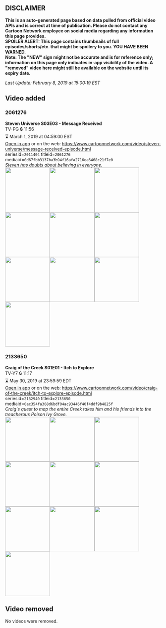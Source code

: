 ## DISCLAIMER
**This is an auto-generated page based on data pulled from official video APIs and is correct at time of publication. Please do not contact any Cartoon Network employee on social media regarding any information this page provides.**  
**SPOILER ALERT: This page contains thumbnails of full episodes/shorts/etc. that might be spoilery to you. YOU HAVE BEEN WARNED.**  
**Note: The "NEW" sign might not be accurate and is for reference only; information on this page only indicates in-app visibility of the video. A "removed" video here might still be available on the website until its expiry date.**  

_Last Update: February 8, 2019 at 15:00:19 EST_
## Video added
### 2061276
**Steven Universe S03E03 - Message Received**  
TV-PG 🔒 11:56  
⌛ March 1, 2019 at 04:59:00 EST  
[Open in app](https://tinyurl.com/ybx7mjjj) or on the web: https://www.cartoonnetwork.com/video/steven-universe/message-received-episode.html  
seriesid=`2011404` titleid=`2061276` mediaid=`0d67fbb3137ba3b94f16afa2716ea6468c21f7e0`  
_Steven has doubts about believing in everyone._  
<a href="https://s3.amazonaws.com/cartoonorchestrator/2061276_001_1280x720.jpg"><img src="https://s3.amazonaws.com/cartoonorchestrator/2061276_001_640x360.jpg" height="144px" /></a><a href="https://s3.amazonaws.com/cartoonorchestrator/2061276_002_1280x720.jpg"><img src="https://s3.amazonaws.com/cartoonorchestrator/2061276_002_640x360.jpg" height="144px" /></a><a href="https://s3.amazonaws.com/cartoonorchestrator/2061276_003_1280x720.jpg"><img src="https://s3.amazonaws.com/cartoonorchestrator/2061276_003_640x360.jpg" height="144px" /></a><a href="https://s3.amazonaws.com/cartoonorchestrator/2061276_004_1280x720.jpg"><img src="https://s3.amazonaws.com/cartoonorchestrator/2061276_004_640x360.jpg" height="144px" /></a><a href="https://s3.amazonaws.com/cartoonorchestrator/2061276_005_1280x720.jpg"><img src="https://s3.amazonaws.com/cartoonorchestrator/2061276_005_640x360.jpg" height="144px" /></a><a href="https://s3.amazonaws.com/cartoonorchestrator/2061276_006_1280x720.jpg"><img src="https://s3.amazonaws.com/cartoonorchestrator/2061276_006_640x360.jpg" height="144px" /></a><a href="https://s3.amazonaws.com/cartoonorchestrator/2061276_007_1280x720.jpg"><img src="https://s3.amazonaws.com/cartoonorchestrator/2061276_007_640x360.jpg" height="144px" /></a><a href="https://s3.amazonaws.com/cartoonorchestrator/2061276_008_1280x720.jpg"><img src="https://s3.amazonaws.com/cartoonorchestrator/2061276_008_640x360.jpg" height="144px" /></a><a href="https://s3.amazonaws.com/cartoonorchestrator/2061276_009_1280x720.jpg"><img src="https://s3.amazonaws.com/cartoonorchestrator/2061276_009_640x360.jpg" height="144px" /></a><a href="https://s3.amazonaws.com/cartoonorchestrator/2061276_010_1280x720.jpg"><img src="https://s3.amazonaws.com/cartoonorchestrator/2061276_010_640x360.jpg" height="144px" /></a>
### 2133650
**Craig of the Creek S01E01 - Itch to Explore**  
TV-Y7 🔒 11:17  
⌛ May 30, 2019 at 23:59:59 EDT  
[Open in app](https://tinyurl.com/yb3eoyyb) or on the web: https://www.cartoonnetwork.com/video/craig-of-the-creek/itch-to-explore-episode.html  
seriesid=`2132940` titleid=`2133650` mediaid=`0ac354fa368d6bdf04ac93446f40f4ddf9b4825f`  
_Craig's quest to map the entire Creek takes him and his friends into the treacherous Poison Ivy Grove._  
<a href="https://s3.amazonaws.com/cartoonorchestrator/2133650_001_1280x720.jpg"><img src="https://s3.amazonaws.com/cartoonorchestrator/2133650_001_640x360.jpg" height="144px" /></a><a href="https://s3.amazonaws.com/cartoonorchestrator/2133650_002_1280x720.jpg"><img src="https://s3.amazonaws.com/cartoonorchestrator/2133650_002_640x360.jpg" height="144px" /></a><a href="https://s3.amazonaws.com/cartoonorchestrator/2133650_003_1280x720.jpg"><img src="https://s3.amazonaws.com/cartoonorchestrator/2133650_003_640x360.jpg" height="144px" /></a><a href="https://s3.amazonaws.com/cartoonorchestrator/2133650_004_1280x720.jpg"><img src="https://s3.amazonaws.com/cartoonorchestrator/2133650_004_640x360.jpg" height="144px" /></a><a href="https://s3.amazonaws.com/cartoonorchestrator/2133650_005_1280x720.jpg"><img src="https://s3.amazonaws.com/cartoonorchestrator/2133650_005_640x360.jpg" height="144px" /></a><a href="https://s3.amazonaws.com/cartoonorchestrator/2133650_006_1280x720.jpg"><img src="https://s3.amazonaws.com/cartoonorchestrator/2133650_006_640x360.jpg" height="144px" /></a><a href="https://s3.amazonaws.com/cartoonorchestrator/2133650_007_1280x720.jpg"><img src="https://s3.amazonaws.com/cartoonorchestrator/2133650_007_640x360.jpg" height="144px" /></a><a href="https://s3.amazonaws.com/cartoonorchestrator/2133650_008_1280x720.jpg"><img src="https://s3.amazonaws.com/cartoonorchestrator/2133650_008_640x360.jpg" height="144px" /></a><a href="https://s3.amazonaws.com/cartoonorchestrator/2133650_009_1280x720.jpg"><img src="https://s3.amazonaws.com/cartoonorchestrator/2133650_009_640x360.jpg" height="144px" /></a><a href="https://s3.amazonaws.com/cartoonorchestrator/2133650_010_1280x720.jpg"><img src="https://s3.amazonaws.com/cartoonorchestrator/2133650_010_640x360.jpg" height="144px" /></a>
## Video removed
No videos were removed.

